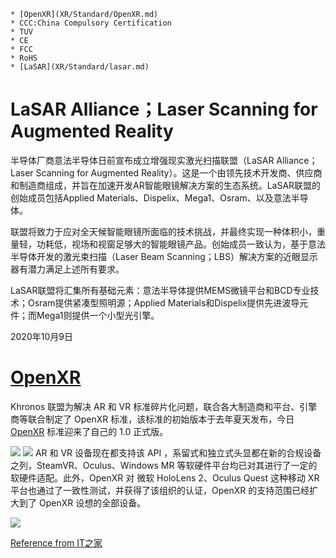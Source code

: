     * [OpenXR](XR/Standard/OpenXR.md) 
    * CCC:China Compulsory Certification
    * TUV
    * CE
    * FCC
    * RoHS
    * [LaSAR](XR/Standard/lasar.md)



# LaSAR Alliance；Laser Scanning for Augmented Reality


半导体厂商意法半导体日前宣布成立增强现实激光扫描联盟（LaSAR Alliance；Laser Scanning for Augmented Reality）。这是一个由领先技术开发商、供应商和制造商组成，并旨在加速开发AR智能眼镜解决方案的生态系统。LaSAR联盟的创始成员包括Applied Materials、Dispelix、Mega1、Osram、以及意法半导体。

联盟将致力于应对全天候智能眼镜所面临的技术挑战，并最终实现一种体积小，重量轻，功耗低，视场和视窗足够大的智能眼镜产品。创始成员一致认为，基于意法半导体开发的激光束扫描（Laser Beam Scanning；LBS）解决方案的近眼显示器有潜力满足上述所有要求。

LaSAR联盟将汇集所有基础元素：意法半导体提供MEMS微镜平台和BCD专业技术；Osram提供紧凑型照明源；Applied Materials和Dispelix提供先进波导元件；而Mega1则提供一个小型光引擎。


2020年10月9日


# [OpenXR](https://www.khronos.org/openxr/)


Khronos 联盟为解决 AR 和 VR 标准碎片化问题，联合各大制造商和平台、引擎商等联合制定了 OpenXR 标准，该标准的初始版本于去年夏天发布，今日 [OpenXR](https://www.khronos.org/openxr/) 标准迎来了自己的 1.0 正式版。

![](https://gitlab.com/picbed/bed/uploads/652ae214fb7e42387a8d35e82455d6ef/WX20200731-104450.png)
![](https://gitlab.com/picbed/bed/uploads/e6e4520f17e22a347f63f428c8e66d90/WX20200731-104532.png)
AR 和 VR 设备现在都支持该 API ，系留式和独立式头显都在新的合规设备之列，SteamVR、Oculus、Windows MR 等软硬件平台均已对其进行了一定的软硬件适配。此外，OpenXR 对 微软 HoloLens 2、Oculus Quest 这种移动 XR 平台也通过了一致性测试，并获得了该组织的认证，OpenXR 的支持范围已经扩大到了 OpenXR 设想的全部设备。



![](https://gitlab.com/picbed/bed/uploads/a088301b6f89198c23d8fa4dd9ab44c3/2019-openxr-logo-field_1_4.jpg)

[Reference from  IT之家](https://www.ithome.com/0/500/462.htm)
